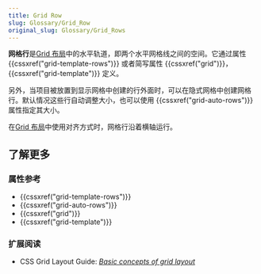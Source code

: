 ```yaml
---
title: Grid Row
slug: Glossary/Grid_Row
original_slug: Glossary/Grid_Rows
---
```


**网格行**是[Grid 布局](/zh-CN/docs/Web/CSS/CSS_Grid_Layout)中的水平轨道，即两个水平网格线之间的空间。它通过属性 {{cssxref("grid-template-rows")}} 或者简写属性 {{cssxref("grid")}}， {{cssxref("grid-template")}} 定义。

另外，当项目被放置到显示网格中创建的行外面时，可以在隐式网格中创建网格行。默认情况这些行自动调整大小，也可以使用 {{cssxref("grid-auto-rows")}} 属性指定其大小。

在[Grid 布局](/zh-CN/docs/Web/CSS/CSS_Grid_Layout)中使用对齐方式时，网格行沿着横轴运行。

## 了解更多

### 属性参考

- {{cssxref("grid-template-rows")}}
- {{cssxref("grid-auto-rows")}}
- {{cssxref("grid")}}
- {{cssxref("grid-template")}}

### 扩展阅读

- CSS Grid Layout Guide: _[Basic concepts of grid layout](/zh-CN/docs/Web/CSS/CSS_Grid_Layout/Basic_Concepts_of_Grid_Layout)_
